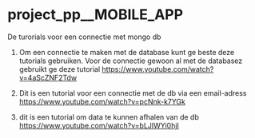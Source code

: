 # project_pp__MOBILE_APP

De turorials voor een connectie met mongo db
  1)  Om een connectie te maken met de database kunt ge beste deze tutorials gebruiken.
      Voor de connectie gewoon al met de databasez gebruikt ge deze tutorial https://www.youtube.com/watch?v=4aScZNF2Tdw

  2)  Dit is een tutorial voor een connectie met de db via een email-adress
      https://www.youtube.com/watch?v=pcNnk-k7YGk
    
  3)  dit is een tutorial om data te kunnen afhalen van de db 
      https://www.youtube.com/watch?v=bLJIWYi0hjI
